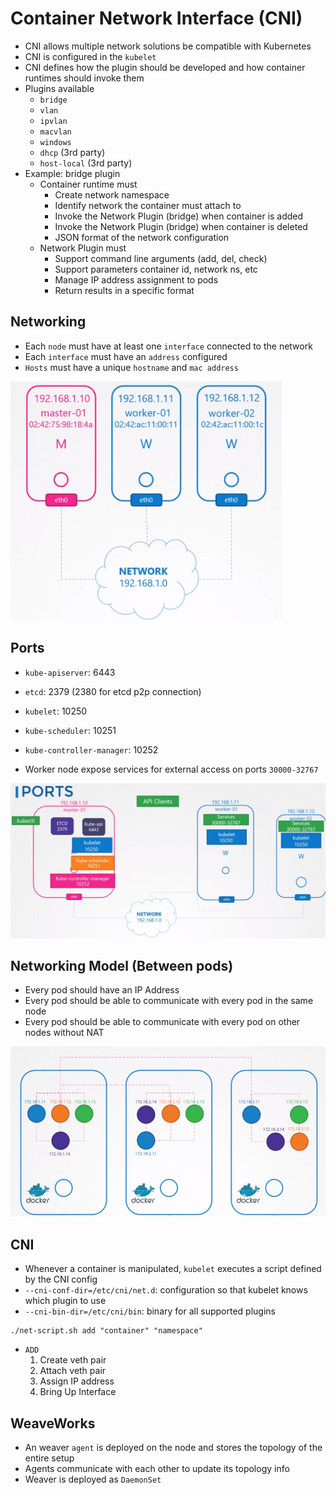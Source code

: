 # Container Network Interface (CNI)

- CNI allows multiple network solutions be compatible with Kubernetes
- CNI is configured in the `kubelet`
- CNI defines how the plugin should be developed and how container runtimes should invoke them
- Plugins available
  - `bridge`
  - `vlan`
  - `ipvlan`
  - `macvlan`
  - `windows`
  - `dhcp` (3rd party)
  - `host-local` (3rd party)
- Example: bridge plugin
  - Container runtime must
    - Create network namespace
    - Identify network the container must attach to
    - Invoke the Network Plugin (bridge) when container is added
    - Invoke the Network Plugin (bridge) when container is deleted
    - JSON format of the network configuration
  - Network Plugin must
    - Support command line arguments (add, del, check)
    - Support parameters container id, network ns, etc
    - Manage IP address assignment to pods
    - Return results in a specific format

## Networking

- Each `node` must have at least one `interface` connected to the network
- Each `interface` must have an `address` configured
- `Hosts` must have a unique `hostname` and `mac address`

![Kubernetes Networking](.images/kubernetes-networking.png)

## Ports

- `kube-apiserver`: 6443
- `etcd`: 2379 (2380 for etcd p2p connection)
- `kubelet`: 10250
- `kube-scheduler`: 10251
- `kube-controller-manager`: 10252

- Worker node expose services for external access on ports `30000-32767`

![Kubernetes ports](.images/kubernetes-ports.png)

## Networking Model (Between pods)

- Every pod should have an IP Address
- Every pod should be able to communicate with every pod in the same node
- Every pod should be able to communicate with every pod on other nodes without NAT

![Pod networking](.images/pod-networking.png)

## CNI

- Whenever a container is manipulated, `kubelet` executes a script defined by the CNI config
- `--cni-conf-dir=/etc/cni/net.d`: configuration so that kubelet knows which plugin to use
- `--cni-bin-dir=/etc/cni/bin`: binary for all supported plugins

```shell
./net-script.sh add "container" "namespace"
```

- `ADD`
  1. Create veth pair
  1. Attach veth pair
  1. Assign IP address
  1. Bring Up Interface

## WeaveWorks

- An weaver `agent` is deployed on the node and stores the topology of the entire setup
- Agents communicate with each other to update its topology info
- Weaver is deployed as `DaemonSet`
